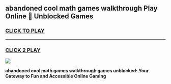 
## abandoned cool math games walkthrough Play Online 👋 Unblocked Games
<h3>
<a href="https://news.freeplayer.one?title=abandoned_cool_math_games_walkthrough&ref=17CMG">CLICK TO PLAY</a></h3>
<hr>

<h3>
<a href="https://news.freeplayer.one?title=abandoned_cool_math_games_walkthrough&ref=17CMG">CLICK 2 PLAY</a>
  
</h3>

<a href="https://news.freeplayer.one?title=abandoned_cool_math_games_walkthrough&ref=17CMG/"><img src="https://clearcache.store/games.png"></a>


**abandoned cool math games walkthrough games unblocked: Your Gateway to Fun and Accessible Online Gaming**
